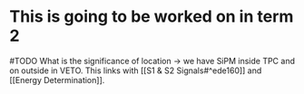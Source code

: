 # This is going to be worked on in term 2
#TODO What is the significance of location → we have SiPM inside TPC and on outside in VETO. This links with [[S1 & S2 Signals#^ede160]] and [[Energy Determination]].